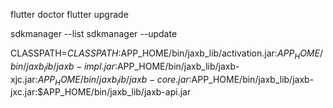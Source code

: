 

flutter doctor
flutter upgrade

sdkmanager --list
sdkmanager --update



CLASSPATH=$CLASSPATH:$APP_HOME/bin/jaxb_lib/activation.jar:$APP_HOME/bin/jaxb_lib/jaxb-impl.jar:$APP_HOME/bin/jaxb_lib/jaxb-xjc.jar:$APP_HOME/bin/jaxb_lib/jaxb-core.jar:$APP_HOME/bin/jaxb_lib/jaxb-jxc.jar:$APP_HOME/bin/jaxb_lib/jaxb-api.jar